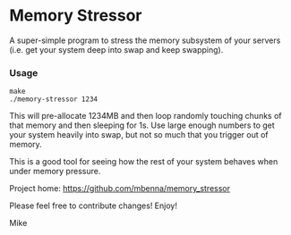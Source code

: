 # Memory Stressor

A super-simple program to stress the memory subsystem of your servers (i.e. get your system deep into swap and keep swapping).

### Usage

	make
	./memory-stressor 1234

This will pre-allocate 1234MB and then loop randomly touching chunks of that memory and then sleeping for 1s. Use large enough numbers to get your system heavily into swap, but not so much that you trigger out of memory.

This is a good tool for seeing how the rest of your system behaves when under memory pressure.

Project home: https://github.com/mbenna/memory_stressor

Please feel free to contribute changes! Enjoy!

Mike
